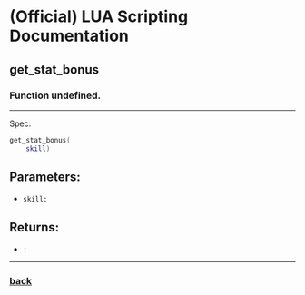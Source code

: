 
# (Official) LUA Scripting Documentation

## get_stat_bonus

### Function undefined.
___
Spec:
```lua
get_stat_bonus(
	skill)
```
## Parameters:
- `skill:` 

## Returns:
- `:` 

___
### [back](../other)
